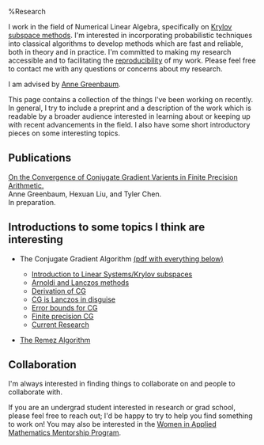 %Research

I work in the field of Numerical Linear Algebra, specifically on [Krylov subspace methods](./krylov). 
I'm interested in incorporating probabilistic techniques into classical algorithms to develop methods which are fast and reliable, both in theory and in practice.
I'm committed to making my research accessible and to facilitating the [reproducibility](../thoughts/reproducibility.html) of my work.
Please feel free to contact me with any questions or concerns about my research.

I am advised by [Anne Greenbaum](http://faculty.washington.edu/greenbau/).
    
This page contains a collection of the things I've been working on recently.
In general, I try to include a preprint and a description of the work which is readable by a broader audience interested in learning about or keeping up with recent advancements in the field.
I also have some short introductory pieces on some interesting topics.

    
## Publications

<div class="paper">
<div class="title"><a href="./publications/greenbaum_liu_chen_19.html">On the Convergence of Conjugate Gradient Varients in Finite Precision Arithmetic.</a></div>
<div class="authors">Anne Greenbaum, Hexuan Liu, and Tyler Chen.</div>
<div class="details">In preparation.</div>
</div>


## Introductions to some topics I think are interesting

- The Conjugate Gradient Algorithm [(pdf with everything below)](./krylov.pdf)
	- [Introduction to Linear Systems/Krylov subspaces](./krylov) 
    - [Arnoldi and Lanczos methods](./krylov/arnoldi_lanczos.html)
    - [Derivation of CG](./krylov/cg_derivation.html)
    - [CG is Lanczos in disguise](./krylov/cg_lanczos.html)
    - [Error bounds for CG](./krylov/cg_error.html)
    - [Finite precision CG](./krylov/finite_precision_cg.html)
    - [Current Research](./krylov/current_research.html)

- [The Remez Algorithm](./krylov/remez.html)

  
## Collaboration

I'm always interested in finding things to collaborate on and people to collaborate with.

If you are an undergrad student interested in research or grad school, please feel free to reach out; I'd be happy to try to help you find something to work on! You may also be interested in the [Women in Applied Mathematics Mentorship Program](https://amath.washington.edu/women-applied-mathematics-mentorship-program).


